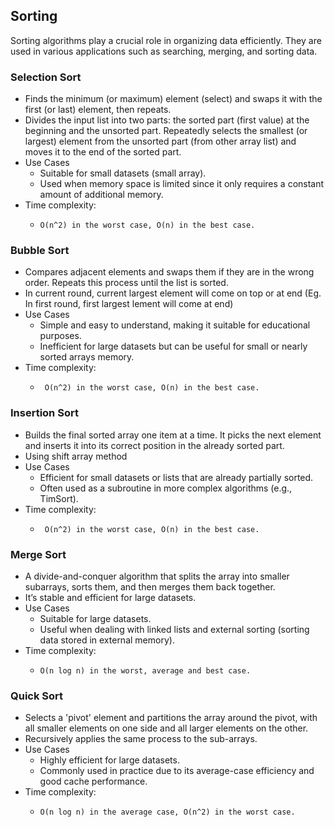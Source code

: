 ## Sorting
 Sorting algorithms play a crucial role in organizing data efficiently.
 They are used in various applications such as searching, merging, and sorting data.

### Selection Sort
- Finds the minimum (or maximum) element (select) and swaps it with the first (or last) element, then repeats.
- Divides the input list into two parts: the sorted part (first value) at the beginning and the unsorted part. Repeatedly selects the smallest (or largest) element from the unsorted part (from other array list) and moves it to the end of the sorted part.
 - Use Cases
    - Suitable for small datasets (small array).
    - Used when memory space is limited since it only requires a constant amount of additional memory.
  - Time complexity:
    -     O(n^2) in the worst case, O(n) in the best case.

### Bubble Sort
- Compares adjacent elements and swaps them if they are in the wrong order. Repeats this process until the list is sorted.
- In current round, current largest element will come on top or at end (Eg. In first round, first largest lement will come at end)
 - Use Cases
    - Simple and easy to understand, making it suitable for educational purposes.
    - Inefficient for large datasets but can be useful for small or nearly sorted arrays memory.
  - Time complexity:
    -      O(n^2) in the worst case, O(n) in the best case.

### Insertion Sort
- Builds the final sorted array one item at a time. It picks the next element and inserts it into its correct position in the already sorted part.
- Using shift array method
- Use Cases
    - Efficient for small datasets or lists that are already partially sorted.
    - Often used as a subroutine in more complex algorithms (e.g., TimSort).
- Time complexity:
  -      O(n^2) in the worst case, O(n) in the best case.

### Merge Sort
-  A divide-and-conquer algorithm that splits the array into smaller subarrays, sorts them, and then merges them back together.
 - It’s stable and efficient for large datasets.
  - Use Cases
    - Suitable for large datasets.
    - Useful when dealing with linked lists and external sorting (sorting data stored in external memory).
  - Time complexity:
    -     O(n log n) in the worst, average and best case.

### Quick Sort
-  Selects a 'pivot' element and partitions the array around the pivot, with all smaller elements on one side and all larger elements on the other.
- Recursively applies the same process to the sub-arrays.
- Use Cases
    - Highly efficient for large datasets.
    - Commonly used in practice due to its average-case efficiency and good cache performance.
- Time complexity:
  -     O(n log n) in the average case, O(n^2) in the worst case.